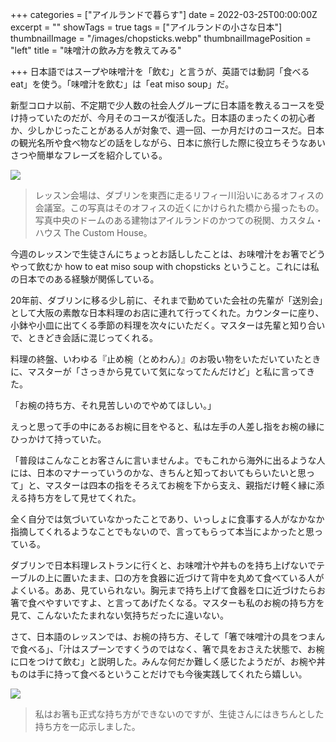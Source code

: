 +++
categories = ["アイルランドで暮らす"]
date = 2022-03-25T00:00:00Z
excerpt = ""
showTags = true
tags = ["アイルランドの小さな日本"]
thumbnailImage = "/images/chopsticks.webp"
thumbnailImagePosition = "left"
title = "味噌汁の飲み方を教えてみる"

+++
日本語ではスープや味噌汁を「飲む」と言うが、英語では動詞「食べる eat」を使う。「味噌汁を飲む」は「eat miso soup」だ。

<!--more-->

新型コロナ以前、不定期で少人数の社会人グループに日本語を教えるコースを受け持っていたのだが、今月そのコースが復活した。日本語のまったくの初心者か、少しかじったことがある人が対象で、週一回、一か月だけのコースだ。日本の観光名所や食べ物などの話をしながら、日本に旅行した際に役立ちそうなあいさつや簡単なフレーズを紹介している。

![](/images/river-liffey-mar22.webp)

> レッスン会場は、ダブリンを東西に走るリフィー川沿いにあるオフィスの会議室。この写真はそのオフィスの近くにかけられた橋から撮ったもの。写真中央のドームのある建物はアイルランドのかつての税関、カスタム・ハウス The Custom House。

今週のレッスンで生徒さんにちょっとお話ししたことは、お味噌汁をお箸でどうやって飲むか how to eat miso soup with chopsticks ということ。これには私の日本でのある経験が関係している。

20年前、ダブリンに移る少し前に、それまで勤めていた会社の先輩が「送別会」として大阪の素敵な日本料理のお店に連れて行ってくれた。カウンターに座り、小鉢や小皿に出てくる季節の料理を次々にいただく。マスターは先輩と知り合いで、ときどき会話に混じってくれる。

料理の終盤、いわゆる『止め椀（とめわん）』のお吸い物をいただいていたときに、マスターが「さっきから見ていて気になってたんだけど」と私に言ってきた。

「お椀の持ち方、それ見苦しいのでやめてほしい。」

えっと思って手の中にあるお椀に目をやると、私は左手の人差し指をお椀の縁にひっかけて持っていた。

「普段はこんなことお客さんに言いませんよ。でもこれから海外に出るような人には、日本のマナーっていうのかな、きちんと知っておいてもらいたいと思って」と、マスターは四本の指をそろえてお椀を下から支え、親指だけ軽く縁に添える持ち方をして見せてくれた。

全く自分では気づいていなかったことであり、いっしょに食事する人がなかなか指摘してくれるようなことでもないので、言ってもらって本当によかったと思っている。

ダブリンで日本料理レストランに行くと、お味噌汁や丼ものを持ち上げないでテーブルの上に置いたまま、口の方を食器に近づけて背中を丸めて食べている人がよくいる。ああ、見ていられない。胸元まで持ち上げて食器を口に近づけたらお箸で食べやすいですよ、と言ってあげたくなる。マスターも私のお椀の持ち方を見て、こんないたたまれない気持ちだったに違いない。

さて、日本語のレッスンでは、お椀の持ち方、そして「箸で味噌汁の具をつまんで食べる」、「汁はスプーンですくうのではなく、箸で具をおさえた状態で、お椀に口をつけて飲む」と説明した。みんな何だか難しく感じたようだが、お椀や丼ものは手に持って食べるということだけでも今後実践してくれたら嬉しい。

![](/images/chopsticks.webp)

> 私はお箸も正式な持ち方ができないのですが、生徒さんにはきちんとした持ち方を一応示しました。